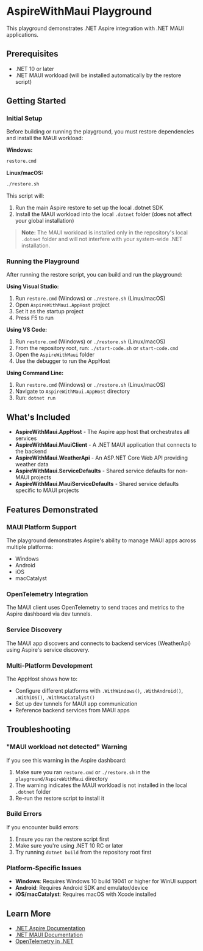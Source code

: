 # AspireWithMaui Playground

This playground demonstrates .NET Aspire integration with .NET MAUI applications.

## Prerequisites

- .NET 10 or later
- .NET MAUI workload (will be installed automatically by the restore script)

## Getting Started

### Initial Setup

Before building or running the playground, you must restore dependencies and install the MAUI workload:

**Windows:**
```cmd
restore.cmd
```

**Linux/macOS:**
```bash
./restore.sh
```

This script will:
1. Run the main Aspire restore to set up the local .dotnet SDK
2. Install the MAUI workload into the local `.dotnet` folder (does not affect your global installation)

> **Note:** The MAUI workload is installed only in the repository's local `.dotnet` folder and will not interfere with your system-wide .NET installation.

### Running the Playground

After running the restore script, you can build and run the playground:

**Using Visual Studio:**
1. Run `restore.cmd` (Windows) or `./restore.sh` (Linux/macOS)
2. Open `AspireWithMaui.AppHost` project
3. Set it as the startup project
4. Press F5 to run

**Using VS Code:**
1. Run `restore.cmd` (Windows) or `./restore.sh` (Linux/macOS)
2. From the repository root, run: `./start-code.sh` or `start-code.cmd`
3. Open the `AspireWithMaui` folder
4. Use the debugger to run the AppHost

**Using Command Line:**
1. Run `restore.cmd` (Windows) or `./restore.sh` (Linux/macOS)
2. Navigate to `AspireWithMaui.AppHost` directory
3. Run: `dotnet run`

## What's Included

- **AspireWithMaui.AppHost** - The Aspire app host that orchestrates all services
- **AspireWithMaui.MauiClient** - A .NET MAUI application that connects to the backend
- **AspireWithMaui.WeatherApi** - An ASP.NET Core Web API providing weather data
- **AspireWithMaui.ServiceDefaults** - Shared service defaults for non-MAUI projects
- **AspireWithMaui.MauiServiceDefaults** - Shared service defaults specific to MAUI projects

## Features Demonstrated

### MAUI Platform Support
The playground demonstrates Aspire's ability to manage MAUI apps across multiple platforms:
- Windows
- Android
- iOS
- macCatalyst

### OpenTelemetry Integration
The MAUI client uses OpenTelemetry to send traces and metrics to the Aspire dashboard via dev tunnels.

### Service Discovery
The MAUI app discovers and connects to backend services (WeatherApi) using Aspire's service discovery.

### Multi-Platform Development
The AppHost shows how to:
- Configure different platforms with `.WithWindows()`, `.WithAndroid()`, `.WithiOS()`, `.WithMacCatalyst()`
- Set up dev tunnels for MAUI app communication
- Reference backend services from MAUI apps

## Troubleshooting

### "MAUI workload not detected" Warning
If you see this warning in the Aspire dashboard:
1. Make sure you ran `restore.cmd` or `./restore.sh` in the `playground/AspireWithMaui` directory
2. The warning indicates the MAUI workload is not installed in the local `.dotnet` folder
3. Re-run the restore script to install it

### Build Errors
If you encounter build errors:
1. Ensure you ran the restore script first
2. Make sure you're using .NET 10 RC or later
3. Try running `dotnet build` from the repository root first

### Platform-Specific Issues
- **Windows**: Requires Windows 10 build 19041 or higher for WinUI support
- **Android**: Requires Android SDK and emulator/device
- **iOS/macCatalyst**: Requires macOS with Xcode installed

## Learn More

- [.NET Aspire Documentation](https://learn.microsoft.com/dotnet/aspire/)
- [.NET MAUI Documentation](https://learn.microsoft.com/dotnet/maui/)
- [OpenTelemetry in .NET](https://learn.microsoft.com/dotnet/core/diagnostics/observability-with-otel)
